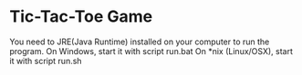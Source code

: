 # Tic-Tac-Toe Game

You need to JRE(Java Runtime) installed on your computer to run the program.
On Windows, start it with script run.bat
On *nix (Linux/OSX), start it with script run.sh
